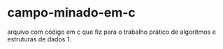 # campo-minado-em-c
arquivo com código em c que fiz para o trabalho prático de algoritmos e estruturas de dados 1.
